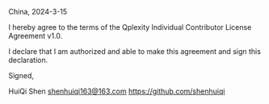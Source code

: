 China, 2024-3-15

I hereby agree to the terms of the Qplexity Individual Contributor License
Agreement v1.0.

I declare that I am authorized and able to make this agreement and sign this
declaration.

Signed,

HuiQi Shen shenhuiqi163@163.com https://github.com/shenhuiqi